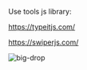 Use tools js library:

https://typeitjs.com/ 

https://swiperjs.com/

![big-drop](https://user-images.githubusercontent.com/16978473/138596109-1fd77980-0f97-41d0-a55d-6562c24625eb.jpg)
